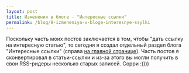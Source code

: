 ```yaml
---
layout: post
title: Изменения в блоге - "Интересные ссылки"
permalink: /blog/8-izmeneniya-v-bloge-interesnye-ssylki
---
```

Поскольку часть моих постов заключается в том, чтобы "дать ссылку на интересную статью", то сегодня я создал отдельный раздел блога "Интересные ссылки" (справа [на главной странице](http://vorushin.ru/blog/)). Часть постов я сконвертировал в статьи-ссылки и из-за этого вы могли получить в свои RSS-ридеры несколько старых записей. Сорри :))))